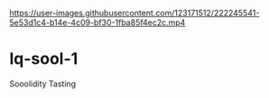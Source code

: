 https://user-images.githubusercontent.com/123171512/222245541-5e53d1c4-b14e-4c09-bf30-1fba85f4ec2c.mp4

# lq-sool-1
Sooolidity Tasting 

